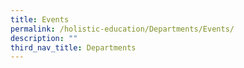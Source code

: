 ```yaml
---
title: Events
permalink: /holistic-education/Departments/Events/
description: ""
third_nav_title: Departments
---
```

